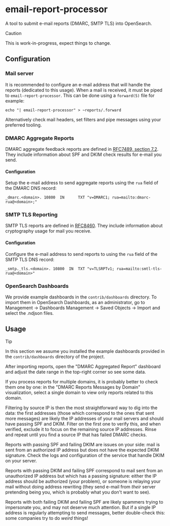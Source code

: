 # email-report-processor

A tool to submit e-mail reports (DMARC, SMTP TLS) into OpenSearch.

> [!CAUTION]
> This is work-in-progress, expect things to change.

## Configuration

### Mail server

It is recommended to configure an e-mail address that will handle the reports (dedicated to this usage).  When a mail is received, it must be piped to `email-report-processor`.
This can be done using a `forward(5)` file for example:

```
echo "| email-report-processor" > ~reports/.forward
```

Alternatively check mail headers, set filters and pipe messages using your preferred tooling.

### DMARC Aggregate Reports

DMARC aggregate feedback reports are defined in [RFC7489, section 7.2](https://datatracker.ietf.org/doc/html/rfc7489#section-7.2).
They include information about SPF and DKIM check results for e-mail you send.

#### Configuration

Setup the e-mail address to send aggregate reports using the `rua` field of the DMARC DNS record:

```
_dmarc.<domain>. 10800	IN      TXT "v=DMARC1; rua=mailto:dmarc-rua@<domain>;"
```

### SMTP TLS Reporting

SMTP TLS reports are defined in [RFC8460](https://datatracker.ietf.org/doc/html/rfc8460).
They include information about cryptography usage for mail you receive.

#### Configuration

Configure the e-mail address to send reports to using the `rua` field of the SMTP TLS DNS record:

```
_smtp._tls.<domain>. 10800	IN	TXT	"v=TLSRPTv1; rua=mailto:smtl-tls-rua@<domain>"
```

### OpenSearch Dashboards

We provide example dashboards in the `contrib/dashboards` directory.
To import them in OpenSearch Dashboards, as an administrator, go to Management → Dashboards Management → Saved Objects → Import and select the .ndjson files.

## Usage

> [!TIP]
> In this section we assume you installed the example dashboards provided in the `contrib/dashboards` directory of the project.

After importing reports, open the "DMARC Aggregated Report" dashboard and adjust the date range in the top-right corner so see some data.

If you process reports for multiple domains, it is probably better to check them one by one: in the "DMARC Reports Messages by Domain" visualization, select a single domain to view only reports related to this domain.

Filtering by source IP is then the most straightforward way to dig into the data: the first addresses (those which correspond to the ones that sent more messages) are likely the IP addresses of your mail servers and should have passing SPF and DKIM.
Filter on the first one to verify this, and when verified, exclude it to focus on the remaining source IP addresses.
Rinse and repeat until you find a source IP that has failed DMARC checks.

Reports with passing SPF and failing DKIM are issues on your side: mail is sent from an authorized IP address but does not have the expected DKIM signature.
Check the logs and configuration of the service that handle DKIM on your server.

Reports with passing DKIM and failing SPF correspond to mail sent from an unauthorized IP address but which has a passing signature: either the IP address should be authorized (your problem), or someone is relaying your mail without doing address rewriting (they send e-mail from _their_ server pretending being you, which is probably what you don't want to see).

Reports with both failing DKIM and failing SPF are likely spammers trying to impersonate you, and may not deserve much attention.
But if a single IP address is regularly attempting to send messages, better double-check this: some companies try to do _weird_ things!
